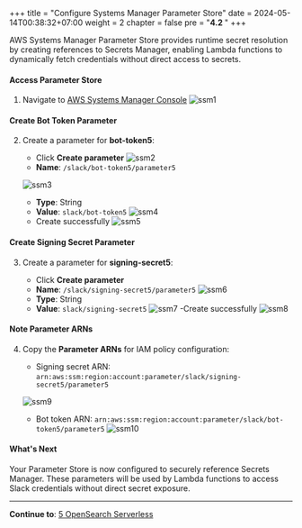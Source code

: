 +++
title = "Configure Systems Manager Parameter Store"
date = 2024-05-14T00:38:32+07:00
weight = 2
chapter = false
pre = "<b>4.2 </b>"
+++

AWS Systems Manager Parameter Store provides runtime secret resolution by creating references to Secrets Manager, enabling Lambda functions to dynamically fetch credentials without direct access to secrets.

#### Access Parameter Store

1. Navigate to [AWS Systems Manager Console](https://console.aws.amazon.com/systems-manager/)
   ![ssm1](/images/4-security/4.2-systems_manager/ssm1.png?width=90pc)

#### Create Bot Token Parameter

2. Create a parameter for **bot-token5**:

   - Click **Create parameter**
     ![ssm2](/images/4-security/4.2-systems_manager/ssm2.png?width=91pc)
   - **Name**: `/slack/bot-token5/parameter5`

   ![ssm3](/images/4-security/4.2-systems_manager/ssm3.png?width=91pc)

   - **Type**: String
   - **Value**: `slack/bot-token5`
     ![ssm4](/images/4-security/4.2-systems_manager/ssm4.png?width=91pc)
   - Create successfully
     ![ssm5](/images/4-security/4.2-systems_manager/ssm5.png?width=91pc)

#### Create Signing Secret Parameter

3. Create a parameter for **signing-secret5**:

   - Click **Create parameter**
   - **Name**: `/slack/signing-secret5/parameter5`
     ![ssm6](/images/4-security/4.2-systems_manager/ssm6.png?width=91pc)
   - **Type**: String
   - **Value**: `slack/signing-secret5`
     ![ssm7](/images/4-security/4.2-systems_manager/ssm7.png?width=91pc)
     -Create successfully
     ![ssm8](/images/4-security/4.2-systems_manager/ssm8.png?width=91pc)

#### Note Parameter ARNs

4. Copy the **Parameter ARNs** for IAM policy configuration:

   - Signing secret ARN: `arn:aws:ssm:region:account:parameter/slack/signing-secret5/parameter5`

   ![ssm9](/images/4-security/4.2-systems_manager/ssm9.png?width=91pc)

   - Bot token ARN: `arn:aws:ssm:region:account:parameter/slack/bot-token5/parameter5`
     ![ssm10](/images/4-security/4.2-systems_manager/ssm10.png?width=91pc)

#### What's Next

Your Parameter Store is now configured to securely reference Secrets Manager. These parameters will be used by Lambda functions to access Slack credentials without direct secret exposure.

---

**Continue to**: [5 OpenSearch Serverless](../../5-opensearch/)
